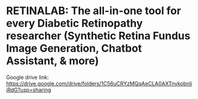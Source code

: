 # RETINALAB: The all-in-one tool for every Diabetic Retinopathy researcher (Synthetic Retina Fundus Image Generation, Chatbot Assistant, & more)
Google drive link: https://drive.google.com/drive/folders/1C56uCRYzMQqAeCLA0AXTnykobnliiRdG?usp=sharing
